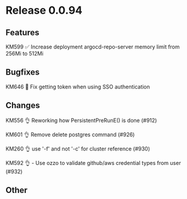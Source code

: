 # Release 0.0.94

## Features
KM599 ✅ Increase deployment argocd-repo-server memory limit from 256Mi to 512Mi

## Bugfixes

KM646 🐛 Fix getting token when using SSO authentication

## Changes
KM556 👌 Reworking how PersistentPreRunE() is done (#912)

KM601 👌 Remove delete postgres command (#926)

KM260 👌 use '-f' and not '-c' for cluster reference (#930)

KM592 👌 - Use ozzo to validate github/aws credential types from user (#932)
## Other


